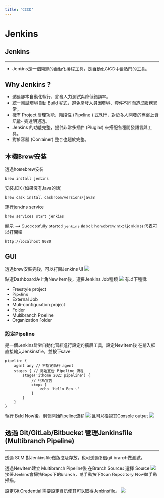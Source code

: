 ```yaml
---
title: 'CICD'
---
```


Jenkins
===

## Jenkins 
---
- Jenkins是一個開源的自動化排程工具，是自動化CICD中最熱門的工具。

## Why Jenkins ?
- 透過腳本自動化執行，節省人力測試與降低錯誤率。
- 統一測試環境自動 Build 程式，避免開發人員因環境、套件不同而造成服務異常。
- 擁有 Project 管理功能、階段性 (Pipeline ) 式執行，對於多人開發的專案上資訊能- 夠透明通透。
- Jenkins 的功能完整，提供非常多插件 (Plugins) 來搭配各種開發語言與工具。
- 對於容器 (Container) 整合也趨於完整。

## 本機Brew安裝
透過homebrew安裝
```
brew install jenkins
```
安裝JDK (如果沒有Java的話)
```
brew cask install caskroom/versions/java8
```
運行jenkins service
```
brew services start jenkins
```
顯示 ==> Successfully started `jenkins` (label: homebrew.mxcl.jenkins)
代表可以打開囉
```
http://localhost:8080
```
## GUI

透過brew安裝完後，可以打開Jenkins UI
![](image.png)

點選Dashboard左上角New Item後，選擇Jenkins Job種類
![](image-2.png)
有以下種類:
- Freestyle project
- Pipeline
- External Job
- Muti-configuration project
- Folder
- Multibranch Pipeline
- Organization Folder

### 設定Pipeline
是一個Jenkins針對自動化習維進行設定的擴展工具，設定NewItem後
在輸入框直接輸入Jenkinsfile，並按下save
```
pipeline {
    agent any // 不指定執行 agent
    stages { // 開始宣告 Pipeline 流程
        stage('ithome 2022 pipeline') {
            // 行為宣告
            steps {
                echo 'Hello Ben ~'
            }
        }
    }
}
```
執行 Buld Now後，則會開始Pipeline流程
![](image-3.png)
且可以檢視其Console output
![](image-4.png)

## 透過 Git/GitLab/Bitbucket 管理Jenkinsfile (Multibranch Pipeline)
---
透過 SCM 對Jenkinsfile做版控及存放，也可透過多個git branch做測試。

透過NewItem建立 Multibranch Pipeline後
在Branch Sources 選擇 Source
![](image-5.png)
接著Jenkins會掃描Repo下的branch，或手動按下Scan Repository Now做手動掃描。

設定Git Credential
需要設定資訊使其可以取得Jenkinsfile。
![](image-6.png)